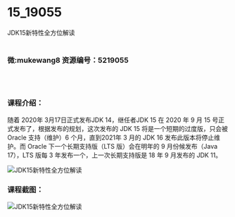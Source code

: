 # 15_19055
JDK15新特性全方位解读
<br/></br>
<h3>微:mukewang8 资源编号：5219055</h3>
<br/></br>
<h3>课程介绍：</h3>
<p>随着 2020年 3月17日正式发布JDK 14，继任者JDK 15 在 2020 年 9 月 15 号正式发布了，根据发布的规划，这次发布的 JDK 15 将是一个短期的过度版，只会被 Oracle 支持（维护）6 个月，直到2021年 3 月的 JDK 16 发布此版本将停止维护。而 Oracle 下一个长期支持版（LTS 版）会在明年的 9 月份候发布（Java 17），LTS 版每 3 年发布一个，上一次长期支持版是 18 年 9 月发布的 JDK 11。</p>
<p><img src="https://www.ko996.com/wp-content/uploads/img/2021/03/1-71-300x155.png" alt="JDK15新特性全方位解读"></p>
<div class="info-desc">
<h3>课程截图：</h3>
<p><img src="https://www.ko996.com/wp-content/uploads/img/2021/03/2-72.png" alt="JDK15新特性全方位解读"></p>


			
</div>
